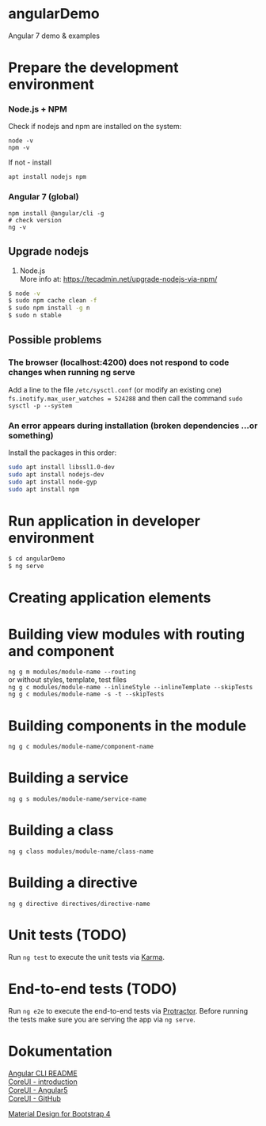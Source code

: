 # angularDemo
Angular 7 demo &amp; examples


# Prepare the development environment
### Node.js + NPM
  Check if nodejs and npm are installed on the system:
  ```
  node -v
  npm -v
  ```
  If not - install
  ```
  apt install nodejs npm
  ```

### Angular 7 (global)
  ```
  npm install @angular/cli -g
  # check version
  ng -v
  ```

## Upgrade nodejs
1. Node.js  
More info at: https://tecadmin.net/upgrade-nodejs-via-npm/
```sh
$ node -v
$ sudo npm cache clean -f 
$ sudo npm install -g n
$ sudo n stable
```

## Possible problems
### The browser (localhost:4200) does not respond to code changes when running ng serve
Add a line to the file `/etc/sysctl.conf` (or modify an existing one)
`fs.inotify.max_user_watches = 524288` 
and then call the command `sudo sysctl -p --system`

### An error appears during installation (broken dependencies ...or something)
Install the packages in this order:
```sh
sudo apt install libssl1.0-dev
sudo apt install nodejs-dev
sudo apt install node-gyp
sudo apt install npm
```

# Run application in developer environment
  ```sh
  $ cd angularDemo
  $ ng serve
  ```

# Creating application elements

# Building view modules with routing and component
`ng g m modules/module-name --routing`  
or without styles, template, test files  
`ng g c modules/module-name --inlineStyle --inlineTemplate --skipTests`  
`ng g c modules/module-name -s -t --skipTests` 

# Building components in the module
`ng g c modules/module-name/component-name`

# Building a service
`ng g s modules/module-name/service-name`

# Building a class
`ng g class modules/module-name/class-name`

# Building a directive
`ng g directive directives/directive-name`

# Unit tests (TODO)

Run `ng test` to execute the unit tests via [Karma](https://karma-runner.github.io).

# End-to-end tests (TODO)

Run `ng e2e` to execute the end-to-end tests via [Protractor](http://www.protractortest.org/).
Before running the tests make sure you are serving the app via `ng serve`.

# Dokumentation

[Angular CLI README](https://github.com/angular/angular-cli/blob/master/README.md)<br>
[CoreUI - introduction](https://coreui.io/docs/getting-started/introduction/#angular-4)<br>
[CoreUI - Angular5](https://coreui.io/docs/getting-started/angular5-version/)<br>
[CoreUI - GitHub](https://github.com/coreui/coreui-free-angular-admin-template)

[Material Design for Bootstrap 4](https://mdbootstrap.com/angular/)
